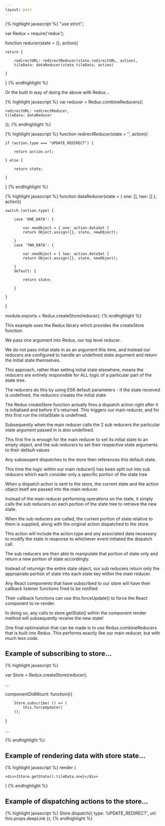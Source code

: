 ```yaml
---
layout: post
---
```


{% highlight javascript %}
"use strict";

var Redux = require('redux');

function reducer(state = {}, action){

    return {

        redirectURL: redirectReducer(state.redirectURL, action),
        tileData: dataReducer(state.tileData, action)

    }

}
{% endhighlight %}

Or the built in way of doing the above with Redux... 

{% highlight javascript %}
var reducer = Redux.combineReducers({

    redirectURL: redirectReducer,
    tileData: dataReducer

});
{% endhighlight %}

{% highlight javascript %}
function redirectReducer(state = '', action){
    
    if (action.type === "UPDATE_REDIRECT") {

        return action.url;

    } else {

        return state;

    }

}
{% endhighlight %}

{% highlight javascript %}
function dataReducer(state = { one: [], two: [] }, action){
    
    switch (action.type) {

        case 'ONE_DATA': {

            var newObject = { one: action.dataSet }
            return Object.assign({}, state, newObject);

        }
        case 'TWO_DATA': {

            var newObject = { two: action.dataSet }
            return Object.assign({}, state, newObject);

        }
        default: {

            return state;

        }

    }

}

module.exports = Redux.createStore(reducer);
{% endhighlight %}

This example uses the Redux library which provides the createStore function.

We pass one argument into Redux, our top level reducer.

We do not pass initial state in as an argument this time, and instead our reducers are configured to handle an undefined state argument and return the initial state themselves.

This approach, rather than setting initial state elsewhere, means the reducers are entirely responsible for ALL logic of a particular part of the state tree.

The reducers do this by using ES6 default parameters - if the state received is undefined, the reducers creates the initial state

The Redux createStore function actually fires a dispatch action right after it is initialised and before it's returned. This triggers our main reducer, and for this first run the initialState is undefined.

Subsequently when the main reducer calls the 2 sub reducers the particular state argument passed in is also undefined.

This first fire is enough for the main reducer to set its initial state to an empty object, and the sub reducers to set their respective state arguments to their default values

Any subseuqent dispatches to the store then references this default state.

This time the logic within our main reducer() has been split out into sub reducers which each consider only a specific portion of the state tree

When a dispatch action is sent to the store, the current state and the action object itself are passed into the main reducer.

Instead of the main reducer performing operations on the state, it simply calls the sub reducers on each portion of the state tree to retrieve the new state.

When the sub reducers are called, the current portion of state relative to them is supplied, along with the original action dispatched to the store.

This action will include the action.type and any associated data necessary to modify the state in response to whichever event initiated the dispatch call.

The sub reducers are then able to manipulate that portion of state only and return a new portion of state accordingly. 

Instead of returnign the entire state object, our sub reducers return only the appropriate portion of state into each state key within the main reducer.

Any React components that have subscribed to our store will have their callback listener functions fired to be notified

Their callback functions can use this.forceUpdate() to force the React component to re-render.

In doing so, any calls to store.getState() within the component render method will subsequently receive the new state!

One final optimsiation that can be made is to use Redux.combineReducers that is built into Redux. This performs exactly like our main reducer, but with much less code.

## Example of subscribing to store...

{% highlight javascript %}

var Store = Redux.createStore(reducer);

...

componentDidMount: function(){

        Store.subscribe( () => ( 
            this.forceUpdate()
        ));
}

...

{% endhighlight %}

## Example of rendering data with store state...

{% highlight javascript %}
render (

    <div>{Store.getState().tileData.one}</div>

)
{% endhighlight %}

## Example of dispatching actions to the store...

{% highlight javascript %}
Store.dispatch({ type: 'UPDATE_REDIRECT', url: this.props.deepLink });
{% endhighlight %}